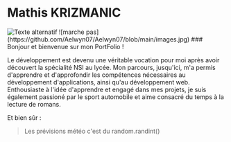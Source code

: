# Mathis KRIZMANIC
<img src="[chemin/vers/votre/image.png](https://github.com/Aelwyn07/Aelwyn07/blob/main/images.jpg)" alt="Texte alternatif" width="300"/>
![marche pas](https://github.com/Aelwyn07/Aelwyn07/blob/main/images.jpg)
### Bonjour et bienvenue sur mon PortFolio !

Le développement est devenu une véritable vocation pour moi après avoir découvert la spécialité NSI au lycée. Mon parcours, jusqu'ici, m'a permis d'apprendre et d'approfondir les compétences nécessaires au développement d'applications, ainsi qu'au développement web. Enthousiaste à l'idée d'apprendre et engagé dans mes projets, je suis également passioné par le sport automobile et aime consacré du temps à la lecture de romans.

Et bien sûr : 
> Les prévisions météo c'est du random.randint()



